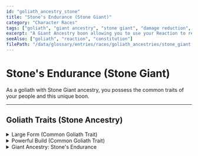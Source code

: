 ```yaml
---
id: "goliath_ancestry_stone"
title: "Stone's Endurance (Stone Giant)"
category: "Character Races"
tags: ["goliath", "giant ancestry", "stone giant", "damage reduction", "reaction"]
excerpt: "A Giant Ancestry boon allowing you to use your Reaction to reduce incoming damage."
seeAlso: ["goliath", "reaction", "constitution"]
filePath: "/data/glossary/entries/races/goliath_ancestries/stone_giant.md"
---
```

# Stone's Endurance (Stone Giant)

As a goliath with Stone Giant ancestry, you possess the common traits of your people and this unique boon.

---
## Goliath Traits (Stone Ancestry)

<details>
  <summary>Large Form (Common Goliath Trait)</summary>
  <div>
    <p>Starting at character level 5, you can change your size to <span data-term-id="size" class="glossary-term-link-from-markdown">Large</span> as a <span data-term-id="bonus_action" class="glossary-term-link-from-markdown">Bonus Action</span> if you’re in a big enough space. This transformation lasts for 10 minutes or until you end it (no <span data-term-id="action" class="glossary-term-link-from-markdown">action</span> required). For that duration, you have <span data-term-id="advantage" class="glossary-term-link-from-markdown">Advantage</span> on <span data-term-id="strength_checks" class="glossary-term-link-from-markdown">Strength checks</span>, and your <span data-term-id="speed" class="glossary-term-link-from-markdown">Speed</span> increases by 10 feet. Once you use this trait, you can’t use it again until you finish a <span data-term-id="long_rest" class="glossary-term-link-from-markdown">Long Rest</span>.</p>
  </div>
</details>

<details>
  <summary>Powerful Build (Common Goliath Trait)</summary>
  <div>
    <p>You have <span data-term-id="advantage" class="glossary-term-link-from-markdown">Advantage</span> on any <span data-term-id="ability_check" class="glossary-term-link-from-markdown">ability check</span> you make to end the Grappled condition. You also count as one size larger when determining your carrying capacity.</p>
  </div>
</details>

<details>
  <summary>Giant Ancestry: Stone's Endurance</summary>
  <div>
    <p>When you take damage, you can take a <span data-term-id="reaction" class="glossary-term-link-from-markdown">Reaction</span> to roll 1d12. Add your <span data-term-id="constitution" class="glossary-term-link-from-markdown">Constitution</span> modifier to the number rolled and reduce the damage by that total.</p>
    <p>You can use this benefit a number of times equal to your <span data-term-id="proficiency_bonus" class="glossary-term-link-from-markdown">Proficiency Bonus</span>, and you regain all expended uses when you finish a <span data-term-id="long_rest" class="glossary-term-link-from-markdown">Long Rest</span>.</p>
  </div>
</details>
